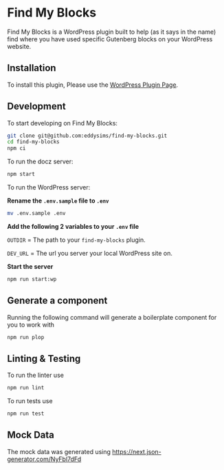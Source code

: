 # Find My Blocks

Find My Blocks is a WordPress plugin built to help (as it says in the name)
find where you have used specific Gutenberg blocks on your WordPress website.

## Installation

To install this plugin, Please use the [WordPress Plugin Page](https://wordpress.org/plugins/find-my-blocks).

## Development

To start developing on Find My Blocks:

```sh
git clone git@github.com:eddysims/find-my-blocks.git
cd find-my-blocks
npm ci
```

To run the docz server:

```sh
npm start
```

To run the WordPress server:

**Rename the `.env.sample` file to `.env`**

```sh
mv .env.sample .env
```

**Add the following 2 variables to your `.env` file**

`OUTDIR` = The path to your `find-my-blocks` plugin.

`DEV_URL` = The url you server your local WordPress site on.

**Start the server**

```sh
npm run start:wp
```

## Generate a component

Running the following command will generate a boilerplate component for you to work with

```sh
npm run plop
```

## Linting & Testing

To run the linter use

```sh
npm run lint
```

To run tests use

```sh
npm run test
```

## Mock Data

The mock data was generated using https://next.json-generator.com/NyFbl7dFd
